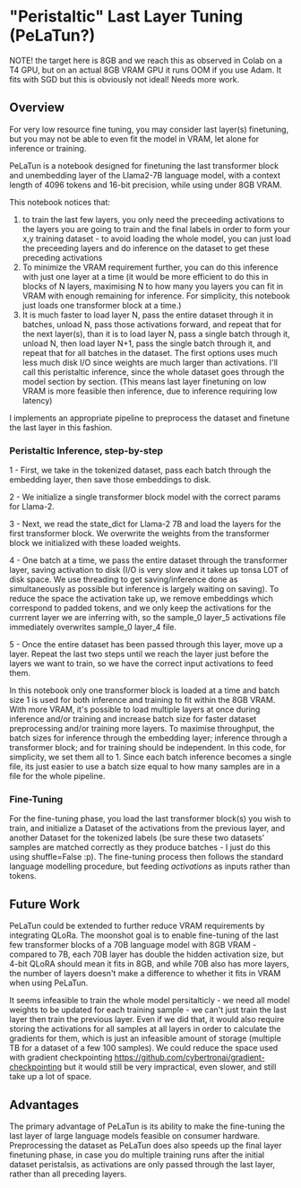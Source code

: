 # "Peristaltic" Last Layer Tuning (PeLaTun?)

NOTE! the target here is 8GB and we reach this as observed in Colab on a T4 GPU, but on an actual 8GB VRAM GPU it runs OOM if you use Adam. It fits with SGD but this is obviously not ideal! Needs more work.

## Overview

For very low resource fine tuning, you may consider last layer(s) finetuning, but you may not be able to even fit the model in VRAM, let alone for inference or training.

PeLaTun is a notebook designed for finetuning the last transformer block and unembedding layer of the Llama2-7B language model,
with a context length of 4096 tokens and 16-bit precision, while using under 8GB VRAM.


This notebook notices that:

1) to train the last few layers, you only need the preceeding activations to the layers you are going to train and the final labels in order to form your x,y training dataset - to avoid loading the whole model, you can just load the preceeding layers and do inference on the dataset to get these preceding activations
2) To minimize the VRAM requirement further, you can do this inference with just one layer at a time (it would be more efficient to do this in blocks of N layers, maximising N to how many you layers you can fit in VRAM with enough remaining for inference. For simplicity, this notebook just loads one transformer block at a time.)
3) It is much faster to load layer N, pass the entire dataset through it in batches, unload N, pass those activations forward, and repeat that for the next layer(s), than it is to load layer N, pass a single batch through it, unload N, then load layer N+1, pass the single batch through it, and repeat that for all batches in the dataset. The first options uses much less much disk I/O since weights are much larger than activations. I'll call this peristaltic inference, since the whole dataset goes through the model section by section. (This means last layer finetuning on low VRAM is more feasible then inference, due to inference requiring low latency)

I implements an appropriate pipeline to preprocess the dataset and finetune the last layer in this fashion.


### Peristaltic Inference, step-by-step

1 - First, we take in the tokenized dataset, pass each batch through the embedding layer, then save those embeddings to disk.

2 - We initialize a single transformer block model with the correct params for Llama-2.

3 - Next, we read the state_dict for Llama-2 7B and load the layers for the first transformer block. We overwrite the weights from the transformer block we initialized with these loaded weights.

4 - One batch at a time, we pass the entire dataset through the transformer layer, saving activation to disk (I/O is very slow and it takes up tonsa LOT of disk space. We use threading to get saving/inference done as simultaneously as possible but inference is largely waiting on saving). To reduce the space the activation take up, we remove embeddings which correspond to padded tokens, and we only keep the activations for the currrent layer we are inferring with, so the sample_0 layer_5 activations file immediately overwrites sample_0 layer_4 file.

5 - Once the entire dataset has been passed through this layer, move up a layer. Repeat the last two steps until we reach the layer just before the layers we want to train, so we have the correct input activations to feed them.

In this notebook only one transformer block is loaded at a time and batch size 1 is used for both inference and training to fit within the 8GB VRAM. 
With more VRAM, it's possible to load multiple layers at once during inference and/or training and increase batch size for faster dataset preprocessing and/or training more layers.
To maximise throughput, the batch sizes for inference through the embedding layer; inference through a transformer block; and for training should be independent. In this code, for simplicity, we set them all to 1. Since each batch inference becomes a single file, its just easier to use a batch size equal to how many samples are in a file for the whole pipeline.

### Fine-Tuning

For the fine-tuning phase, you load the last transformer block(s) you wish to train, and initialize a Dataset of the activations from the previous layer, and another Dataset for the tokenized labels (be sure these two datasets' samples are matched correctly as they produce batches - I just do this using shuffle=False :p). The fine-tuning process then follows the standard language modelling procedure, but feeding _activations_ as inputs rather than tokens.

## Future Work

PeLaTun could be extended to further reduce VRAM requirements by integrating QLoRa. The moonshot goal is to enable fine-tuning of the last few transformer blocks of a 70B language model with 8GB VRAM - compared to 7B, each 70B layer has double the hidden activation size, but 4-bit QLoRA should mean it fits in 8GB, and while 70B also has more layers, the number of layers doesn't make a difference to whether it fits in VRAM when using PeLaTun.

It seems infeasible to train the whole model persitalticly - we need all model weights to be updated for each training sample - we can't just train the last layer then train the previous layer. 
Even if we did that, it would also require storing the activations for all samples at all layers in order to calculate the gradients for them, which is just an infeasible amount of storage (multiple TB for a dataset of a few 100 samples).
We could reduce the space used with gradient checkpointing https://github.com/cybertronai/gradient-checkpointing but it would still be very impractical, even slower, and still take up a lot of space.

## Advantages

The primary advantage of PeLaTun is its ability to make the fine-tuning the last layer of large language models feasible on consumer hardware. 
Preprocessing the dataset as PeLaTun does also speeds up the final layer finetuning phase, in case you do multiple training runs after the initial dataset peristalsis, as activations are only passed through the last layer, rather than all preceding layers.
